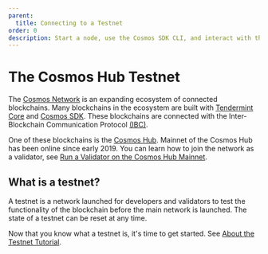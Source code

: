 ```yaml
---
parent:
  title: Connecting to a Testnet
order: 0
description: Start a node, use the Cosmos SDK CLI, and interact with the Cosmos Hub testnet.
---
```


# The Cosmos Hub Testnet

The [Cosmos Network](https://cosmos.network) is an expanding ecosystem of connected blockchains. Many blockchains in the ecosystem are built with [Tendermint Core](https://docs.tendermint.com/) and [Cosmos SDK](https://docs.cosmos.network/). These blockchains are connected with  the Inter-Blockchain Communication Protocol [(IBC)](https://ibcprotocol.org/). 

One of these blockchains is the [Cosmos Hub](https://cosmos.network/features). Mainnet of the Cosmos Hub has been online since early 2019. You can learn how to join the network as a validator, see [Run a Validator on the Cosmos Hub Mainnet](https://hub.cosmos.network/main/validators/validator-setup.html).

## What is a testnet?

A testnet is a network launched for developers and validators to test the functionality of the blockchain before the main network is launched. The state of a testnet can be reset at any time.

Now that you know what a testnet is, it's time to get started. See [About the Testnet Tutorial](testnet-tutorial.md).
